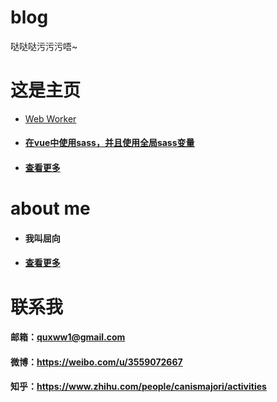 # blog
哒哒哒污污污唔~

# 这是主页

- <a href='https://github.com/quxww1/blog/issues/4'>Web Worker</a> 

- #### <a href='https://github.com/quxww1/blog/issues/3'>在vue中使用sass，并且使用全局sass变量</a>

- #### <a href='https://github.com/quxww1/blog/issues'>查看更多</a>




# about me
- #### 我叫屈向  

- #### <a href='https://github.com/quxww1/blog/issues/2'>查看更多</a>

# 联系我
#### 邮箱：quxww1@gmail.com
#### 微博：<a>https://weibo.com/u/3559072667</a>
#### 知乎：<a>https://www.zhihu.com/people/canismajori/activities</a>

